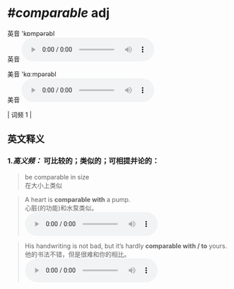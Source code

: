 # ***\#comparable*** adj
英音 'kɒmpərəbl  
英音
<audio src="./media/comparable-B.aac" controls="controls"></audio>

美音 'kɑːmpərəbl  
美音
<audio src="./media/comparable2.aac" controls="controls"></audio>



| 词频 1 |  

英文释义
---
### 1.*高义频：* **可比较的；类似的；可相提并论的：**  

 > be comparable in size   
 > 在大小上类似    

 > A heart is **comparable with** a pump.  
 > 心脏(的功能)和水泵类似。    
<audio src="./media/comparable-A heart is comparable.aac" controls="controls"></audio>

 > His handwriting is not bad, but it’s hardly **comparable with / to** yours.  
 > 他的书法不错，但是很难和你的相比。    
<audio src="./media/comparable-His handwriting.aac" controls="controls"></audio>


